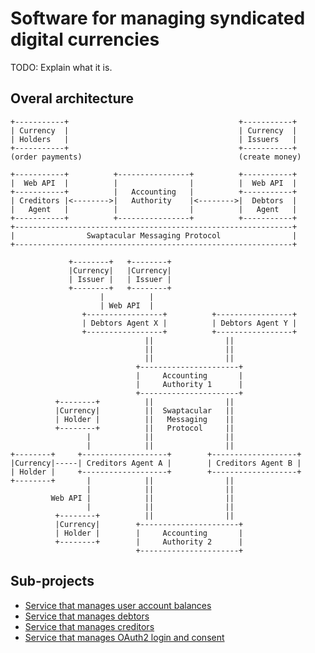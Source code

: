 Software for managing syndicated digital currencies
===================================================

TODO: Explain what it is.


Overal architecture
-------------------

```
+-----------+                                      +-----------+
| Currency  |                                      | Currency  |
| Holders   |                                      | Issuers   |
+-----------+                                      +-----------+
(order payments)                                   (create money)

+-----------+          +----------------+          +-----------+
|  Web API  |          |                |          |  Web API  |
+-----------+          |   Accounting   |          +-----------+
| Creditors |<-------->|   Authority    |<-------->|  Debtors  |
|   Agent   |          |                |          |   Agent   |
+-----------+          +----------------+          +-----------+
+--------------------------------------------------------------+
|                Swaptacular Messaging Protocol                |
+--------------------------------------------------------------+
```

```
             +--------+   +--------+
             |Currency|   |Currency|
             | Issuer |   | Issuer |
             +--------+   +--------+
                    |          |
                    | Web API  |
                +-----------------+          +-----------------+
                | Debtors Agent X |          | Debtors Agent Y |
                +-----------------+          +-----------------+
                              ||                ||
                              ||                ||
                              ||                ||
                            +----------------------+
                            |     Accounting       |
                            |     Authority 1      |
                            +----------------------+
          +--------+          ||                ||
          |Currency|          ||  Swaptacular   ||
          | Holder |          ||   Messaging    ||
          +--------+          ||   Protocol     ||
                 |            ||                ||
                 |            ||                ||
+--------+     +-------------------+        +-------------------+
|Currency|-----| Creditors Agent A |        | Creditors Agent B |
| Holder |     +-------------------+        +-------------------+
+--------+       |            ||                ||
                 |            ||                ||
         Web API |            ||                ||
                 |            ||                ||
          +--------+          ||                ||
          |Currency|        +----------------------+
          | Holder |        |     Accounting       |
          +--------+        |     Authority 2      |
                            +----------------------+
```


Sub-projects
------------

* [Service that manages user account balances](https://github.com/epandurski/swpt_accounts)
* [Service that manages debtors](https://github.com/epandurski/swpt_debtors)
* [Service that manages creditors](https://github.com/epandurski/swpt_creditors)
* [Service that manages OAuth2 login and consent](https://github.com/epandurski/swpt_login)
